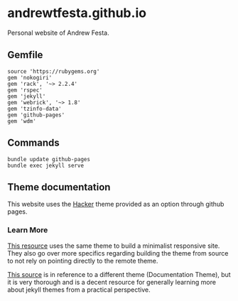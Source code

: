 # andrewtfesta.github.io

Personal website of Andrew Festa.

## Gemfile

```
source 'https://rubygems.org'
gem 'nokogiri'
gem 'rack', '~> 2.2.4'
gem 'rspec'
gem 'jekyll'
gem 'webrick', '~> 1.8'
gem 'tzinfo-data'
gem 'github-pages'
gem 'wdm'
```

## Commands

```
bundle update github-pages
bundle exec jekyll serve
```

## Theme documentation

This website uses the [Hacker](https://jekyll-themes.com/pages-themes/hacker) theme provided as an option through github pages.

### Learn More

[This resource](https://jekyll-themes.com/tocttou/hacker-blog) uses the same theme to build a minimalist responsive site. They also go over more specifics regarding building the theme from source to not rely on pointing directly to the remote theme.

[This source]((https://idratherbewriting.com/documentation-theme-jekyll/index.html)) is in reference to a different theme (Documentation Theme), but it is very thorough and is a decent resource for generally learning more about jekyll themes from a practical perspective.
